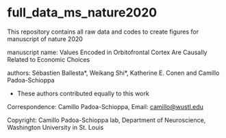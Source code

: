# full_data_ms_nature2020
This repository contains all raw data and codes to create figures for manuscript of nature 2020

manuscript name: Values Encoded in Orbitofrontal Cortex Are Causally Related to Economic Choices

authors: Sébastien Ballesta*, Weikang Shi*, Katherine E. Conen and Camillo Padoa-Schioppa

* These authors contributed equally to this work

Correspondence: Camillo Padoa-Schioppa, Email: camillo@wustl.edu 

Copyright: Camillo Padoa-Schioppa lab, Department of Neuroscience, Washington University in St. Louis 
